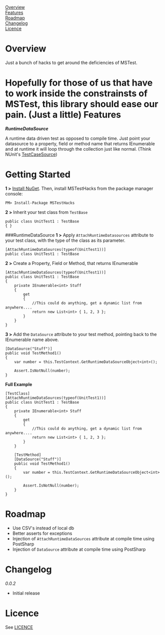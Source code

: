 [Overview](https://github.com/Thwaitesy/MSTestHacks/edit/master/README.md#overview)   
[Features](https://github.com/Thwaitesy/MSTestHacks/edit/master/README.md#features)   
[Roadmap](https://github.com/Thwaitesy/MSTestHacks/edit/master/README.md#roadmap)      
[Changelog](https://github.com/Thwaitesy/MSTestHacks/edit/master/README.md#changelog)    
[Licence](https://github.com/Thwaitesy/MSTestHacks/edit/master/README.md#licence)

Overview
==========================================================================
Just a bunch of hacks to get around the deficiencies of MSTest. 

Hopefully for those of us that have to work inside the constrainsts of MSTest, this library should ease our pain. (Just a little) 
Features
==========================================================================
***RuntimeDataSource***

A runtime data driven test as opposed to compile time. Just point your datasource to a property, field or method name that returns IEnumerable<T> and at runtime it will loop through the collection just like normal. (Think NUnit's [TestCaseSource](http://nunit.org/index.php?p=testCaseSource&r=2.5))

Getting Started
==========================================================================
**1 >** [Install NuGet](http://docs.nuget.org/docs/start-here/installing-nuget). Then, install MSTestHacks from the package manager console:
```
PM> Install-Package MSTestHacks
``` 

**2 >** Inherit your test class from `TestBase`
```
public class UnitTest1 : TestBase
{ }
```

###RuntimeDataSource
**1 >** Apply `AttachRuntimeDatasources` attribute to your test class, with the type of the class as its parameter. 
```
[AttachRuntimeDataSources(typeof(UnitTest1))]
public class UnitTest1 : TestBase
```

**2 >** Create a Property, Field or Method, that returns IEnumerable<T>
```
[AttachRuntimeDataSources(typeof(UnitTest1))]
public class UnitTest1 : TestBase
{
    private IEnumerable<int> Stuff
    {
        get
        {
            //This could do anything, get a dynamic list from anywhere....
            return new List<int> { 1, 2, 3 };
        }
    }
}
```

**3 >** Add the `DataSource` attribute to your test method, pointing back to the IEnumerable<T> name above.
```
[DataSource("Stuff")]
public void TestMethod1()
{
    var number = this.TestContext.GetRuntimeDataSourceObject<int>();
    
    Assert.IsNotNull(number);
}
```
**Full Example**
```
[TestClass]
[AttachRuntimeDataSources(typeof(UnitTest1))]
public class UnitTest1 : TestBase
{
    private IEnumerable<int> Stuff
    {
        get
        {
            //This could do anything, get a dynamic list from anywhere....
            return new List<int> { 1, 2, 3 };
        }
    }
    
    [TestMethod]
    [DataSource("Stuff")]
    public void TestMethod1()
    {
        var number = this.TestContext.GetRuntimeDataSourceObject<int>();
        
        Assert.IsNotNull(number);
    }
}
```

Roadmap
==========================================================================
* Use CSV's instead of local db
* Better asserts for exceptions
* Injection of `AttachRuntimeDataSources` attribute at compile time using PostSharp
* Injection of `DataSource` attribute at compile time using PostSharp

Changelog
==========================================================================
*0.0.2*
- Initial release

Licence
==========================================================================
See [LICENCE](https://github.com/Thwaitesy/MSTestHacks/blob/master/LICENCE)

